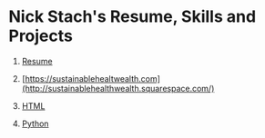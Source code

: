 # Nick Stach's Resume, Skills and Projects  


1.  [Resume](https://docs.google.com/document/d/1I7IPYtvTf3F1rp64qVABfW2mYtttz-yexBj7kVO6OAY/edit)


2.  [https://sustainablehealtwealth.com](http://sustainablehealthwealth.squarespace.com/)


3.  [HTML](https://code.sololearn.com/Wn6cRHUC3LKu/#html)

4.  [Python](https://tristach605.tumblr.com)



